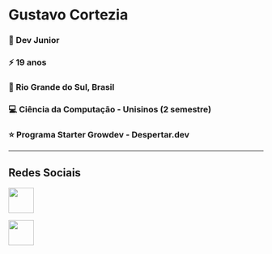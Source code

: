 <h1>Gustavo Cortezia</h1>

<h3>🌱 Dev Junior</h3>
<h3>⚡ 19 anos</h3>
<h3>🧉 Rio Grande do Sul, Brasil</h3>
<h3>💻 Ciência da Computação - Unisinos (2 semestre)</h3>
<h3>⭐ Programa Starter Growdev - Despertar.dev</h3>

<hr>

<h2>Redes Sociais</h2>

<a href="https://www.instagram.com/gustavo_cortezia/"> <img style="height: 50px; width: 50px;" src="https://www.google.com/url?sa=i&url=https%3A%2F%2Fwww.vecteezy.com%2Fpng%2F23986555-instagram-logo-png-instagram-logo-transparent-png-instagram-icon-transparent-free-png&psig=AOvVaw3o4uzzL2SHeWTdwXqNc-T0&ust=1696448925317000&source=images&cd=vfe&ved=0CBEQjRxqFwoTCMiN4dLS2oEDFQAAAAAdAAAAABAI)https://www.google.com/url?sa=i&url=https%3A%2F%2Fwww.vecteezy.com%2Fpng%2F23986555-instagram-logo-png-instagram-logo-transparent-png-instagram-icon-transparent-free-png&psig=AOvVaw3o4uzzL2SHeWTdwXqNc-T0&ust=1696448925317000&source=images&cd=vfe&ved=0CBEQjRxqFwoTCMiN4dLS2oEDFQAAAAAdAAAAABAI" alt="" srcset=""></a> 

<a href="https://br.linkedin.com/?original_referer=https%3A%2F%2Fwww.google.com%2F"> <img style="height: 50px; width: 50px;" src="./imagens/174857.png" alt="" srcset=""> </a>



